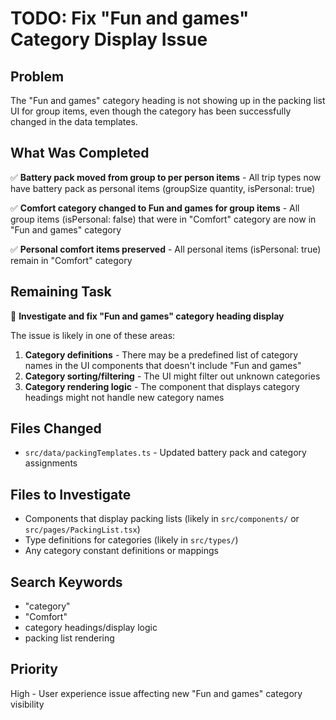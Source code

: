 # TODO: Fix "Fun and games" Category Display Issue

## Problem
The "Fun and games" category heading is not showing up in the packing list UI for group items, even though the category has been successfully changed in the data templates.

## What Was Completed
✅ **Battery pack moved from group to per person items** - All trip types now have battery pack as personal items (groupSize quantity, isPersonal: true)

✅ **Comfort category changed to Fun and games for group items** - All group items (isPersonal: false) that were in "Comfort" category are now in "Fun and games" category

✅ **Personal comfort items preserved** - All personal items (isPersonal: true) remain in "Comfort" category

## Remaining Task
🔲 **Investigate and fix "Fun and games" category heading display**

The issue is likely in one of these areas:
1. **Category definitions** - There may be a predefined list of category names in the UI components that doesn't include "Fun and games"
2. **Category sorting/filtering** - The UI might filter out unknown categories
3. **Category rendering logic** - The component that displays category headings might not handle new category names

## Files Changed
- `src/data/packingTemplates.ts` - Updated battery pack and category assignments

## Files to Investigate
- Components that display packing lists (likely in `src/components/` or `src/pages/PackingList.tsx`)
- Type definitions for categories (likely in `src/types/`)
- Any category constant definitions or mappings

## Search Keywords
- "category"
- "Comfort" 
- category headings/display logic
- packing list rendering

## Priority
High - User experience issue affecting new "Fun and games" category visibility